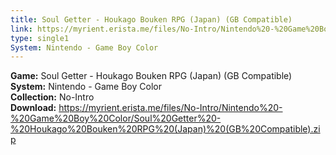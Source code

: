 ```yaml
---
title: Soul Getter - Houkago Bouken RPG (Japan) (GB Compatible)
link: https://myrient.erista.me/files/No-Intro/Nintendo%20-%20Game%20Boy%20Color/Soul%20Getter%20-%20Houkago%20Bouken%20RPG%20(Japan)%20(GB%20Compatible).zip
type: single1
System: Nintendo - Game Boy Color
---
```

<b>Game:</b> Soul Getter - Houkago Bouken RPG (Japan) (GB Compatible)<br>
<b>System:</b> Nintendo - Game Boy Color<br>
<b>Collection:</b> No-Intro<br>
<b>Download:</b> https://myrient.erista.me/files/No-Intro/Nintendo%20-%20Game%20Boy%20Color/Soul%20Getter%20-%20Houkago%20Bouken%20RPG%20(Japan)%20(GB%20Compatible).zip